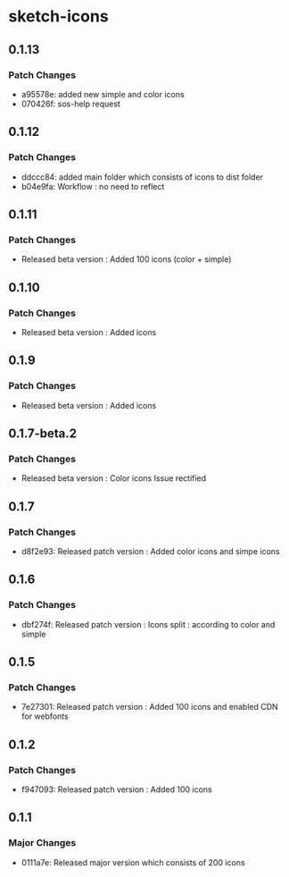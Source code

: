 # sketch-icons

## 0.1.13

### Patch Changes

- a95578e: added new simple and color icons
- 070426f: sos-help request

## 0.1.12

### Patch Changes

- ddccc84: added main folder which consists of icons to dist folder
- b04e9fa: Workflow : no need to reflect

## 0.1.11

### Patch Changes

- Released beta version : Added 100 icons (color + simple)

## 0.1.10

### Patch Changes

- Released beta version : Added icons

## 0.1.9

### Patch Changes

- Released beta version : Added icons

## 0.1.7-beta.2

### Patch Changes

- Released beta version : Color icons Issue rectified

## 0.1.7

### Patch Changes

- d8f2e93: Released patch version : Added color icons and simpe icons

## 0.1.6

### Patch Changes

- dbf274f: Released patch version : Icons split : according to color and simple

## 0.1.5

### Patch Changes

- 7e27301: Released patch version : Added 100 icons and enabled CDN for webfonts

## 0.1.2

### Patch Changes

- f947093: Released patch version : Added 100 icons

## 0.1.1

### Major Changes

- 0111a7e: Released major version which consists of 200 icons
